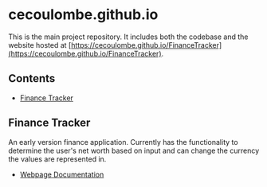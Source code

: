 # cecoulombe.github.io

This is the main project repository. It includes both the codebase and the website hosted at [https://cecoulombe.github.io/FinanceTracker](https://cecoulombe.github.io/FinanceTracker).

## Contents
- [Finance Tracker](#mFinanceTracker)

## Finance Tracker
An early version finance application. Currently has the functionality to determine the user's net worth based on input and can change the currency the values are represented in.
- [Webpage Documentation](./FinanceTracker/README-site.md)
